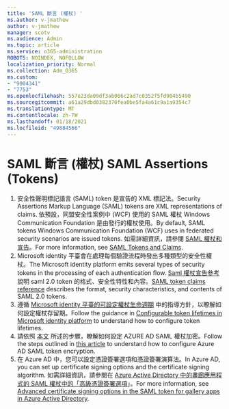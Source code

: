 ```yaml
---
title: 'SAML 斷言 (權杖) '
ms.author: v-jmathew
author: v-jmathew
manager: scotv
ms.audience: Admin
ms.topic: article
ms.service: o365-administration
ROBOTS: NOINDEX, NOFOLLOW
localization_priority: Normal
ms.collection: Adm_O365
ms.custom:
- "9004341"
- "7753"
ms.openlocfilehash: 557e23da09df3ab066c2ad7c0352f5fd904b5490
ms.sourcegitcommit: a61a29dbd0382370fea0be5fa4a61c9a1a9354c7
ms.translationtype: MT
ms.contentlocale: zh-TW
ms.lasthandoff: 01/18/2021
ms.locfileid: "49884566"
---
```

# <a name="saml-assertions-tokens"></a><span data-ttu-id="7a475-102">SAML 斷言 (權杖) </span><span class="sxs-lookup"><span data-stu-id="7a475-102">SAML Assertions (Tokens)</span></span>

1. <span data-ttu-id="7a475-103">安全性聲明標記語言 (SAML) token 是宣告的 XML 標記法。</span><span class="sxs-lookup"><span data-stu-id="7a475-103">Security Assertions Markup Language (SAML) tokens are XML representations of claims.</span></span> <span data-ttu-id="7a475-104">依預設，同盟安全性案例中 (WCF) 使用的 SAML 權杖 Windows Communication Foundation 是由發行的權杖使用。</span><span class="sxs-lookup"><span data-stu-id="7a475-104">By default, SAML tokens Windows Communication Foundation (WCF) uses in federated security scenarios are issued tokens.</span></span> <span data-ttu-id="7a475-105">如需詳細資訊，請參閱 [SAML 權杖和宣告](https://docs.microsoft.com/dotnet/framework/wcf/feature-details/saml-tokens-and-claims)。</span><span class="sxs-lookup"><span data-stu-id="7a475-105">For more information, see [SAML Tokens and Claims](https://docs.microsoft.com/dotnet/framework/wcf/feature-details/saml-tokens-and-claims).</span></span>
2. <span data-ttu-id="7a475-106">Microsoft identity 平臺會在處理每個驗證流程時發出多種類型的安全性權杖。</span><span class="sxs-lookup"><span data-stu-id="7a475-106">The Microsoft identity platform emits several types of security tokens in the processing of each authentication flow.</span></span> <span data-ttu-id="7a475-107">[Saml 權杖宣告參考](https://docs.microsoft.com/azure/active-directory/develop/reference-saml-tokens) 說明 saml 2.0 token 的格式、安全性特性和內容。</span><span class="sxs-lookup"><span data-stu-id="7a475-107">[SAML token claims reference](https://docs.microsoft.com/azure/active-directory/develop/reference-saml-tokens) describes the format, security characteristics, and contents of SAML 2.0 tokens.</span></span>
3. <span data-ttu-id="7a475-108">遵循 [Microsoft identity 平臺的可設定權杖生命週期](https://docs.microsoft.com/azure/active-directory/develop/active-directory-configurable-token-lifetimes) 中的指導方針，以瞭解如何設定權杖存留期。</span><span class="sxs-lookup"><span data-stu-id="7a475-108">Follow the guidance in [Configurable token lifetimes in Microsoft identity platform](https://docs.microsoft.com/azure/active-directory/develop/active-directory-configurable-token-lifetimes) to understand how to configure token lifetimes.</span></span>
4. <span data-ttu-id="7a475-109">請依照 [本文](https://docs.microsoft.com/azure/active-directory/manage-apps/howto-saml-token-encryption) 所述的步驟，瞭解如何設定 AZURE AD SAML 權杖加密。</span><span class="sxs-lookup"><span data-stu-id="7a475-109">Follow the steps outlined in [this article](https://docs.microsoft.com/azure/active-directory/manage-apps/howto-saml-token-encryption) to understand how to configure Azure AD SAML token encryption.</span></span>
5. <span data-ttu-id="7a475-110">在 Azure AD 中，您可以設定憑證簽署選項和憑證簽署演算法。</span><span class="sxs-lookup"><span data-stu-id="7a475-110">In Azure AD, you can set up certificate signing options and the certificate signing algorithm.</span></span> <span data-ttu-id="7a475-111">如需詳細資訊，請參閱在 [Azure Active Directory 中的畫廊應用程式的 SAML 權杖中的「高級憑證簽署選項](https://docs.microsoft.com/azure/active-directory/manage-apps/certificate-signing-options)」。</span><span class="sxs-lookup"><span data-stu-id="7a475-111">For more information, see [Advanced certificate signing options in the SAML token for gallery apps in Azure Active Directory](https://docs.microsoft.com/azure/active-directory/manage-apps/certificate-signing-options).</span></span>
